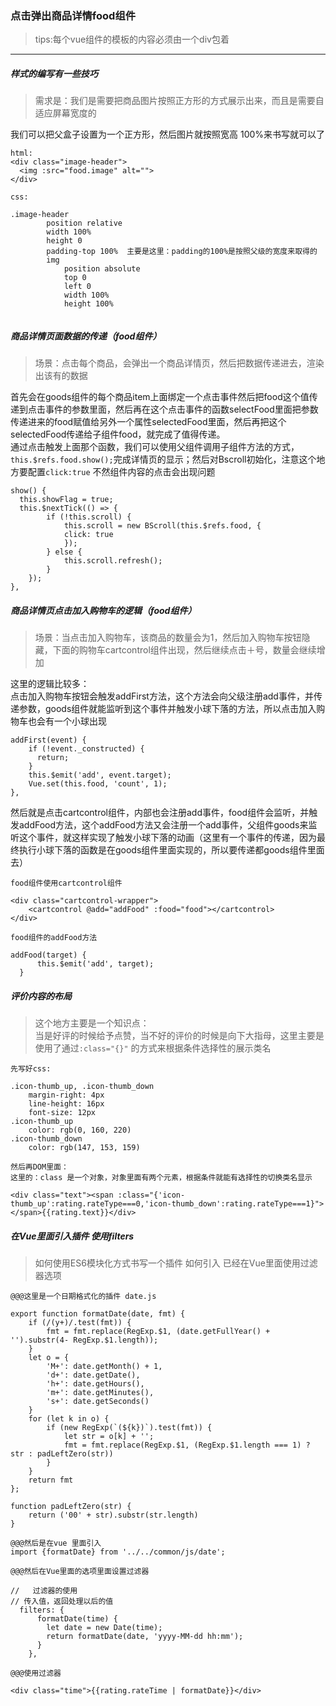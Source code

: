 ### 点击弹出商品详情food组件  

> tips:每个vue组件的模板的内容必须由一个div包着  
---

##### 样式的编写有一些技巧
> 需求是：我们是需要把商品图片按照正方形的方式展示出来，而且是需要自适应屏幕宽度的  

我们可以把父盒子设置为一个正方形，然后图片就按照宽高 100%来书写就可以了
```
html:
<div class="image-header">
  <img :src="food.image" alt="">
</div>

css:

.image-header
        position relative
        width 100%
        height 0
        padding-top 100%  主要是这里：padding的100%是按照父级的宽度来取得的
        img
            position absolute
            top 0
            left 0
            width 100%
            height 100%


```

##### 商品详情页面数据的传递（food组件）
> 场景：点击每个商品，会弹出一个商品详情页，然后把数据传递进去，渲染出该有的数据

首先会在goods组件的每个商品item上面绑定一个点击事件然后把food这个值传递到点击事件的参数里面，然后再在这个点击事件的函数selectFood里面把参数传递进来的food赋值给另外一个属性selectedFood里面，然后再把这个selectedFood传递给子组件food，就完成了值得传递。  
通过点击触发上面那个函数，我们可以使用父组件调用子组件方法的方式，`this.$refs.food.show();`完成详情页的显示；然后对Bscroll初始化，注意这个地方要配置`click:true` 不然组件内容的点击会出现问题
```
show() {
  this.showFlag = true;
  this.$nextTick(() => {
        if (!this.scroll) {
            this.scroll = new BScroll(this.$refs.food, {
            click: true
            });
        } else {
            this.scroll.refresh();
        }
    });
},
```

##### 商品详情页点击加入购物车的逻辑（food组件）
> 场景：当点击加入购物车，该商品的数量会为1，然后加入购物车按钮隐藏，下面的购物车cartcontrol组件出现，然后继续点击＋号，数量会继续增加

这里的逻辑比较多：  
点击加入购物车按钮会触发addFirst方法，这个方法会向父级注册add事件，并传递参数，goods组件就能监听到这个事件并触发小球下落的方法，所以点击加入购物车也会有一个小球出现

```
addFirst(event) {
    if (!event._constructed) {
      return;
    }
    this.$emit('add', event.target);
    Vue.set(this.food, 'count', 1);
},
```

然后就是点击cartcontrol组件，内部也会注册add事件，food组件会监听，并触发addFood方法，这个addFood方法又会注册一个add事件，父组件goods来监听这个事件，就这样实现了触发小球下落的动画（这里有一个事件的传递，因为最终执行小球下落的函数是在goods组件里面实现的，所以要传递都goods组件里面去）
```
food组件使用cartcontrol组件

<div class="cartcontrol-wrapper">
    <cartcontrol @add="addFood" :food="food"></cartcontrol>
</div>

food组件的addFood方法

addFood(target) {
      this.$emit('add', target);
  }
```

##### 评价内容的布局
> 这个地方主要是一个知识点：  
当是好评的时候给予点赞，当不好的评价的时候是向下大指母，这里主要是使用了通过`:class="{}"` 的方式来根据条件选择性的展示类名  

```
先写好css: 

.icon-thumb_up, .icon-thumb_down
    margin-right: 4px
    line-height: 16px
    font-size: 12px
.icon-thumb_up
    color: rgb(0, 160, 220)
.icon-thumb_down
    color: rgb(147, 153, 159)
    
然后再DOM里面：
这里的：class 是一个对象，对象里面有两个元素，根据条件就能有选择性的切换类名显示

<div class="text"><span :class="{'icon-thumb_up':rating.rateType===0,'icon-thumb_down':rating.rateType===1}"></span>{{rating.text}}</div>
```
##### 在Vue里面引入插件 使用filters

> 如何使用ES6模块化方式书写一个插件 如何引入 已经在Vue里面使用过滤器选项

 
```
@@@这里是一个日期格式化的插件 date.js

export function formatDate(date, fmt) {
    if (/(y+)/.test(fmt)) {
        fmt = fmt.replace(RegExp.$1, (date.getFullYear() + '').substr(4- RegExp.$1.length));
    }
    let o = {
        'M+': date.getMonth() + 1,
        'd+': date.getDate(),
        'h+': date.getHours(),
        'm+': date.getMinutes(),
        's+': date.getSeconds()
    }
    for (let k in o) {
        if (new RegExp(`(${k})`).test(fmt)) {
            let str = o[k] + '';
            fmt = fmt.replace(RegExp.$1, (RegExp.$1.length === 1) ? str : padLeftZero(str))
        }
    }
    return fmt
};

function padLeftZero(str) {
    return ('00' + str).substr(str.length)
}

@@@然后是在vue 里面引入
import {formatDate} from '../../common/js/date';

@@@然后在Vue里面的选项里面设置过滤器

//   过滤器的使用
// 传入值，返回处理以后的值
  filters: {
      formatDate(time) {
        let date = new Date(time);
        return formatDate(date, 'yyyy-MM-dd hh:mm');
      }
    },
    
@@@使用过滤器

<div class="time">{{rating.rateTime | formatDate}}</div>

```
